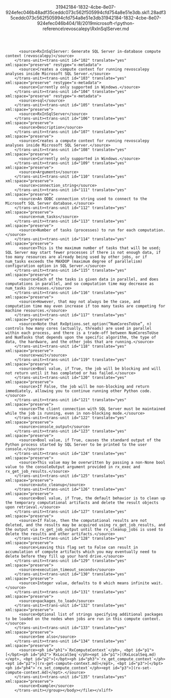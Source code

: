 <?xml version="1.0"?><xliff version="1.2" xmlns="urn:oasis:names:tc:xliff:document:1.2" xmlns:xsi="http://www.w3.org/2001/XMLSchema-instance" xsi:schemaLocation="urn:oasis:names:tc:xliff:document:1.2 xliff-core-1.2-transitional.xsd"><file datatype="xml" original="RxInSqlServer.md" source-language="en-US" target-language="en-US"><header><tool tool-id="mdxliff" tool-name="mdxliff" tool-version="1.0-d1654b2" tool-company="Microsoft" /><xliffext:skl_file_name xmlns:xliffext="urn:microsoft:content:schema:xliffextensions">31942184-1832-4cbe-8e07-924efec046b48adf35ceddc073c562f505994cfd754a8e51e3db.skl</xliffext:skl_file_name><xliffext:version xmlns:xliffext="urn:microsoft:content:schema:xliffextensions">1.2</xliffext:version><xliffext:ms.openlocfilehash xmlns:xliffext="urn:microsoft:content:schema:xliffextensions">8adf35ceddc073c562f505994cfd754a8e51e3db</xliffext:ms.openlocfilehash><xliffext:ms.sourcegitcommit xmlns:xliffext="urn:microsoft:content:schema:xliffextensions">31942184-1832-4cbe-8e07-924efec046b4</xliffext:ms.sourcegitcommit><xliffext:ms.lasthandoff xmlns:xliffext="urn:microsoft:content:schema:xliffextensions">04/18/2019</xliffext:ms.lasthandoff><xliffext:ms.openlocfilepath xmlns:xliffext="urn:microsoft:content:schema:xliffextensions">microsoft-r\python-reference\revoscalepy\RxInSqlServer.md</xliffext:ms.openlocfilepath></header><body><group id="content" extype="content"><trans-unit id="101" translate="yes" xml:space="preserve" restype="x-metadata">
          <source>RxInSqlServer: Generate SQL Server in-database compute context (revoscalepy)</source>
        </trans-unit><trans-unit id="102" translate="yes" xml:space="preserve" restype="x-metadata">
          <source>Creates a compute context for running revoscalepy analyses inside Microsoft SQL Server.</source>
        </trans-unit><trans-unit id="103" translate="yes" xml:space="preserve" restype="x-metadata">
          <source>Currently only supported in Windows.</source>
        </trans-unit><trans-unit id="104" translate="yes" xml:space="preserve" restype="x-metadata">
          <source>sql</source>
        </trans-unit><trans-unit id="105" translate="yes" xml:space="preserve">
          <source>RxInSqlServer</source>
        </trans-unit><trans-unit id="106" translate="yes" xml:space="preserve">
          <source>Description</source>
        </trans-unit><trans-unit id="107" translate="yes" xml:space="preserve">
          <source>Creates a compute context for running revoscalepy analyses inside Microsoft SQL Server.</source>
        </trans-unit><trans-unit id="108" translate="yes" xml:space="preserve">
          <source>Currently only supported in Windows.</source>
        </trans-unit><trans-unit id="109" translate="yes" xml:space="preserve">
          <source>Arguments</source>
        </trans-unit><trans-unit id="110" translate="yes" xml:space="preserve">
          <source>connection_string</source>
        </trans-unit><trans-unit id="111" translate="yes" xml:space="preserve">
          <source>An ODBC connection string used to connect to the Microsoft SQL Server database.</source>
        </trans-unit><trans-unit id="112" translate="yes" xml:space="preserve">
          <source>num_tasks</source>
        </trans-unit><trans-unit id="113" translate="yes" xml:space="preserve">
          <source>Number of tasks (processes) to run for each computation.</source>
        </trans-unit><trans-unit id="114" translate="yes" xml:space="preserve">
          <source>This is the maximum number of tasks that will be used; SQL Server may start fewer processes if there is not enough data, if too many resources are already being used by other jobs, or if num_tasks exceeds the MAXDOP (maximum degree of parallelism) configuration option in SQL Server.</source>
        </trans-unit><trans-unit id="115" translate="yes" xml:space="preserve">
          <source>Each of the tasks is given data in parallel, and does computations in parallel, and so computation time may decrease as num_tasks increases.</source>
        </trans-unit><trans-unit id="116" translate="yes" xml:space="preserve">
          <source>However, that may not always be the case, and computation time may even increase if too many tasks are competing for machine resources.</source>
        </trans-unit><trans-unit id="117" translate="yes" xml:space="preserve">
          <source>Note that RxOptions.set_option(“NumCoresToUse”, n) controls how many cores (actually, threads) are used in parallel within each process, and there is a trade-off between NumCoresToUse and NumTasks that depends upon the specific algorithm, the type of data, the hardware, and the other jobs that are running.</source>
        </trans-unit><trans-unit id="118" translate="yes" xml:space="preserve">
          <source>wait</source>
        </trans-unit><trans-unit id="119" translate="yes" xml:space="preserve">
          <source>Bool value, if True, the job will be blocking and will not return until it has completed or has failed.</source>
        </trans-unit><trans-unit id="120" translate="yes" xml:space="preserve">
          <source>If False, the job will be non-blocking and return immediately, allowing you to continue running other Python code.</source>
        </trans-unit><trans-unit id="121" translate="yes" xml:space="preserve">
          <source>The client connection with SQL Server must be maintained while the job is running, even in non-blocking mode.</source>
        </trans-unit><trans-unit id="122" translate="yes" xml:space="preserve">
          <source>console_output</source>
        </trans-unit><trans-unit id="123" translate="yes" xml:space="preserve">
          <source>Bool value, if True, causes the standard output of the Python process started by SQL Server to be printed to the user console.</source>
        </trans-unit><trans-unit id="124" translate="yes" xml:space="preserve">
          <source>This value may be overwritten by passing a non-None bool value to the consoleOutput argument provided in rx_exec and rx_get_job_results.</source>
        </trans-unit><trans-unit id="125" translate="yes" xml:space="preserve">
          <source>auto_cleanup</source>
        </trans-unit><trans-unit id="126" translate="yes" xml:space="preserve">
          <source>Bool value, if True, the default behavior is to clean up the temporary computational artifacts and delete the result objects upon retrieval.</source>
        </trans-unit><trans-unit id="127" translate="yes" xml:space="preserve">
          <source>If False, then the computational results are not deleted, and the results may be acquired using rx_get_job_results, and the output via rx_get_job_output until the rx_cleanup_jobs is used to delete the results and other artifacts.</source>
        </trans-unit><trans-unit id="128" translate="yes" xml:space="preserve">
          <source>Leaving this flag set to False can result in accumulation of compute artifacts which you may eventually need to delete before they fill up your hard drive.</source>
        </trans-unit><trans-unit id="129" translate="yes" xml:space="preserve">
          <source>execution_timeout_seconds</source>
        </trans-unit><trans-unit id="130" translate="yes" xml:space="preserve">
          <source>Integer value, defaults to 0 which means infinite wait.</source>
        </trans-unit><trans-unit id="131" translate="yes" xml:space="preserve">
          <source>packages_to_load</source>
        </trans-unit><trans-unit id="132" translate="yes" xml:space="preserve">
          <source>Optional list of strings specifying additional packages to be loaded on the nodes when jobs are run in this compute context.</source>
        </trans-unit><trans-unit id="133" translate="yes" xml:space="preserve">
          <source>See also</source>
        </trans-unit><trans-unit id="134" translate="yes" xml:space="preserve">
          <source><ph id="ph1">`RxComputeContext`</ph>, <bpt id="p1">[</bpt><ph id="ph2">`RxLocalSeq`</ph><ept id="p1">](RxLocalSeq.md)</ept>, <bpt id="p2">[</bpt><ph id="ph3">`rx_get_compute_context`</ph><ept id="p2">](rx-get-compute-context.md)</ept>, <bpt id="p3">[</bpt><ph id="ph4">`rx_set_compute_context`</ph><ept id="p3">](rx-set-compute-context.md)</ept>.</source>
        </trans-unit><trans-unit id="135" translate="yes" xml:space="preserve">
          <source>Example</source>
        </trans-unit></group></body></file></xliff>